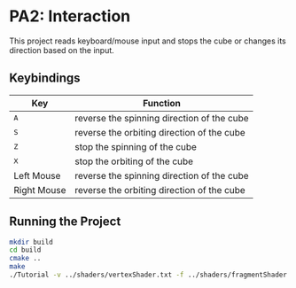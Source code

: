 # PA2: Interaction
This project reads keyboard/mouse input and stops the cube or changes its direction based on the input.

## Keybindings
Key | Function
------------ | -------------
<kbd>A</kbd> | reverse the spinning direction of the cube
<kbd>S</kbd> | reverse the orbiting direction of the cube
<kbd>Z</kbd> | stop the spinning of the cube
<kbd>X</kbd> | stop the orbiting of the cube
Left Mouse | reverse the spinning direction of the cube
Right Mouse | reverse the orbiting direction of the cube

## Running the Project

```bash
mkdir build
cd build
cmake ..
make
./Tutorial -v ../shaders/vertexShader.txt -f ../shaders/fragmentShader.txt
```

